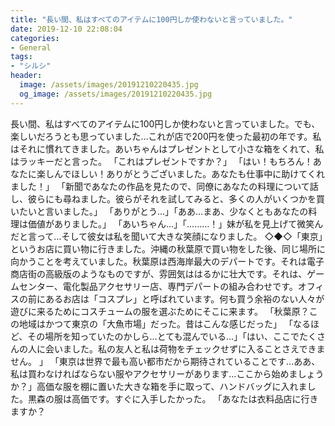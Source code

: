 ```yaml
---
title: "長い間、私はすべてのアイテムに100円しか使わないと言っていました。"
date: 2019-12-10 22:08:04
categories:
- General
tags:
- "シルシ"
header:
  image: /assets/images/20191210220435.jpg
  og_image: /assets/images/20191210220435.jpg
---
```


長い間、私はすべてのアイテムに100円しか使わないと言っていました。でも、楽しいだろうとも思っていました…これが店で200円を使った最初の年です。私はそれに慣れてきました。あいちゃんはプレゼントとして小さな箱をくれて、私はラッキーだと言った。 「これはプレゼントですか？」 「はい！もちろん！あなたに楽しんでほしい！ありがとうございました。あなたも仕事中に助けてくれました！」 「新聞であなたの作品を見たので、同僚にあなたの料理について話し、彼らにも尋ねました。彼らがそれを試してみると、多くの人がいくつかを買いたいと言いました。」 「ありがとう…」「ああ…まあ、少なくともあなたの料理は価値がありました。」 「あいちゃん…」「………！」妹が私を見上げて微笑んだと言って…そして彼女は私を聞いて大きな笑顔になりました。 ◇◆◇「東京」というお店に買い物に行きました。沖縄の秋葉原で買い物をした後、同じ場所に向かうことを考えていました。秋葉原は西海岸最大のデパートです。それは電子商店街の高級版のようなものですが、雰囲気ははるかに壮大です。それは、ゲームセンター、電化製品アクセサリー店、専門デパートの組み合わせです。オフィスの前にあるお店は「コスプレ」と呼ばれています。何も買う余裕のない人々が遊びに来るためにコスチュームの服を選ぶためにそこに来ます。 「秋葉原？この地域はかつて東京の「大魚市場」だった。昔はこんな感じだった」 「なるほど、その場所を知っていたのかしら…とても混んでいる…」「はい、ここでたくさんの人に会いました。私の友人と私は荷物をチェックせずに入ることさえできません。 」 「東京は世界で最も高い都市だから期待されていることです…ああ、私は買わなければならない服やアクセサリーがあります…ここから始めましょうか？」高価な服を棚に置いた大きな箱を手に取って、ハンドバッグに入れました。黒森の服は高価です。すぐに入手したかった。 「あなたは衣料品店に行きますか？
